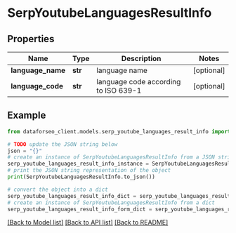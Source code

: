 # SerpYoutubeLanguagesResultInfo


## Properties

Name | Type | Description | Notes
------------ | ------------- | ------------- | -------------
**language_name** | **str** | language name | [optional] 
**language_code** | **str** | language code according to ISO 639-1 | [optional] 

## Example

```python
from dataforseo_client.models.serp_youtube_languages_result_info import SerpYoutubeLanguagesResultInfo

# TODO update the JSON string below
json = "{}"
# create an instance of SerpYoutubeLanguagesResultInfo from a JSON string
serp_youtube_languages_result_info_instance = SerpYoutubeLanguagesResultInfo.from_json(json)
# print the JSON string representation of the object
print(SerpYoutubeLanguagesResultInfo.to_json())

# convert the object into a dict
serp_youtube_languages_result_info_dict = serp_youtube_languages_result_info_instance.to_dict()
# create an instance of SerpYoutubeLanguagesResultInfo from a dict
serp_youtube_languages_result_info_form_dict = serp_youtube_languages_result_info.from_dict(serp_youtube_languages_result_info_dict)
```
[[Back to Model list]](../README.md#documentation-for-models) [[Back to API list]](../README.md#documentation-for-api-endpoints) [[Back to README]](../README.md)


